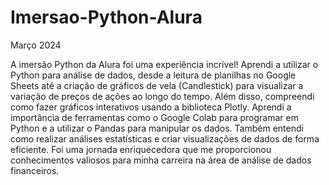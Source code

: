 # Imersao-Python-Alura
Março 2024

A imersão Python da Alura foi uma experiência incrível! Aprendi a utilizar o Python para análise de dados, desde a leitura de planilhas no Google Sheets até a criação de gráficos de vela (Candlestick) para visualizar a variação de preços de ações ao longo do tempo. Além disso, compreendi como fazer gráficos interativos usando a biblioteca Plotly. Aprendi a importância de ferramentas como o Google Colab para programar em Python e a utilizar o Pandas para manipular os dados. Também entendi como realizar análises estatísticas e criar visualizações de dados de forma eficiente. Foi uma jornada enriquecedora que me proporcionou conhecimentos valiosos para minha carreira na área de análise de dados financeiros.
